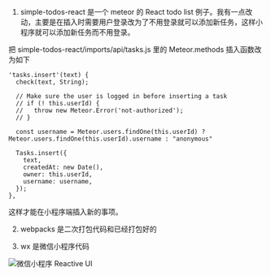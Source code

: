 1. simple-todos-react 是一个 meteor 的 React todo list 例子。我有一点改动，主要是在插入时需要用户登录改为了不用登录就可以添加新任务，这样小程序就可以添加新任务而不用登录。

把 simple-todos-react/imports/api/tasks.js 里的 Meteor.methods 插入函数改为如下

```
'tasks.insert'(text) {
  check(text, String);

  // Make sure the user is logged in before inserting a task
  // if (! this.userId) {
  //   throw new Meteor.Error('not-authorized');
  // }

  const username = Meteor.users.findOne(this.userId) ? Meteor.users.findOne(this.userId).username : "anonymous"

  Tasks.insert({
    text,
    createdAt: new Date(),
    owner: this.userId,
    username: username,
  });
},
```

这样才能在小程序端插入新的事项。

2. webpacks 是二次打包代码和已经打包好的

3. wx 是微信小程序代码


![微信小程序 Reactive UI](https://github.com/leijing7/wx-mina-meteor/blob/master/static/mina.gif)
